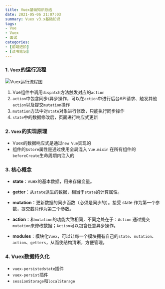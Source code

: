 ```yaml
---
title: Vuex基础知识总结
date: 2021-05-06 21:07:03
summary: Vuex v3.x基础知识
tags:
- Vue
- Vuex
- 面试
categories:
- [前端进阶]
- [读书笔记]
---
```



### 1. `Vuex`的运行流程
![Vuex运行流程图](https://vuex.vuejs.org/vuex.png)

1. Vue组件中调用`dispatch`方法触发对应的`action`
2. `action`中包含同步/异步操作，可以在`action`中进行后台API请求、触发其他`action`以及提交`mutation`操作
3. `mutation`方法中对`state`对象进行修改，只能执行同步操作
4. `state`中的数据修改后，页面进行响应式更新


### 2. `Vuex`的实现原理
- Vuex的数据响应式是通过`new Vue`实现的
- 组件的`$store`属性是通过使用全局混入 `Vue.mixin` 在所有组件的`beforeCreate`生命周期内注入的

### 3. 核心概念
- **state**：vuex的基本数据，用来存储变量。

- **getter**：从`state`派生的数据，相当于`state`的计算属性。

- **mutation**：更新数据的同步函数（必须是同步的）。接受 state 作为第一个参数，提交载荷作为第二个参数。

- **action**：和`mutation`的功能大致相同，不同之处在于：`Action` 通过提交`mutation`来修改数据；`Action`可以包含任意异步操作。

- **modules**：模块化`Vuex`，可以让每一个模块拥有自己的`state`、`mutation`、`action`、`getters`，从而使结构清晰，方便管理。

### 4. Vuex数据持久化
- `vuex-persistedstate`插件
- `vuex-persist`插件
- `sessionStorage`和`localStorage`